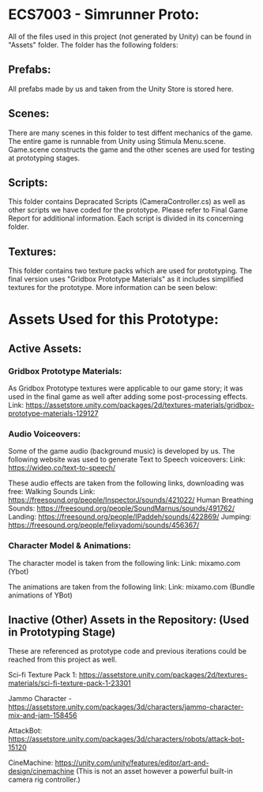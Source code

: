 # ECS7003 - Simrunner Proto:
All of the files used in this project (not generated by Unity) can be found in "Assets" folder. The folder has the following folders:

## Prefabs:
All prefabs made by us and taken from the Unity Store is stored here.

## Scenes:
There are many scenes in this folder to test diffent mechanics of the game. The entire game is runnable from Unity using Stimula Menu.scene. Game.scene constructs the game and the other scenes are used for testing at prototyping stages.

## Scripts:
This folder contains Depracated Scripts (CameraController.cs) as well as other scripts we have coded for the prototype. Please refer to Final Game Report for additional information. Each script is divided in its concerning folder.

## Textures:
This folder contains two texture packs which are used for prototyping. The final version uses "Gridbox Prototype Materials" as it includes simplified textures for the prototype. More information can be seen below:

# Assets Used for this Prototype:

## Active Assets:

### Gridbox Prototype Materials: 
As Gridbox Prototype textures were applicable to our game story; it was used in the final game as well after adding some post-processing effects.
Link: https://assetstore.unity.com/packages/2d/textures-materials/gridbox-prototype-materials-129127

### Audio Voiceovers:

Some of the game audio (background music) is developed by us. The following website was used to generate Text to Speech voiceovers:
Link: https://wideo.co/text-to-speech/

These audio effects are taken from the following links, downloading was free:
Walking Sounds Link: https://freesound.org/people/InspectorJ/sounds/421022/
Human Breathing Sounds: https://freesound.org/people/SoundMarnus/sounds/491762/
Landing: https://freesound.org/people/IPaddeh/sounds/422869/
Jumping: https://freesound.org/people/felixyadomi/sounds/456367/



### Character Model & Animations:

The character model is taken from the following link:
Link: mixamo.com (Ybot)

The animations are taken from the following link:
Link: mixamo.com (Bundle animations of YBot)

## Inactive (Other) Assets in the Repository: (Used in Prototyping Stage)
These are referenced as prototype code and previous iterations could be reached from this project as well. 

Sci-fi Texture Pack 1: https://assetstore.unity.com/packages/2d/textures-materials/sci-fi-texture-pack-1-23301

Jammo Character -https://assetstore.unity.com/packages/3d/characters/jammo-character-mix-and-jam-158456

AttackBot: https://assetstore.unity.com/packages/3d/characters/robots/attack-bot-15120

CineMachine: https://unity.com/unity/features/editor/art-and-design/cinemachine
(This is not an asset however a powerful built-in camera rig controller.)
